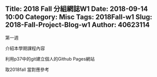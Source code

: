 Title: 2018 Fall 分組網誌W1
Date: 2018-09-14 10:00
Category: Misc
Tags: 2018Fall-w1
Slug: 2018-Fall-Project-Blog-w1
Author: 40623114
--- 

<!-- PELICAN_END_SUMMARY -->

第一週 

介紹本學期課程內容 

利用p37中的git建立個人的Github Pages網站

取2018fall 當對應參考

